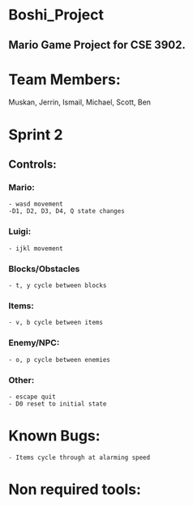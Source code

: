 # Boshi_Project
## Mario Game Project for CSE 3902. 
# Team Members:
Muskan, Jerrin, Ismail, Michael, Scott, Ben

# Sprint 2
## Controls:
  ### Mario:
    - wasd movement
    -D1, D2, D3, D4, Q state changes
  ### Luigi:
    - ijkl movement
  ### Blocks/Obstacles
    - t, y cycle between blocks
  ### Items:
    - v, b cycle between items
  ### Enemy/NPC:
    - o, p cycle between enemies
  ### Other:
    - escape quit
    - D0 reset to initial state

# Known Bugs: 
    - Items cycle through at alarming speed

# Non required tools:

